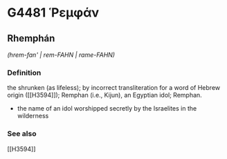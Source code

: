 # G4481 Ῥεμφάν

## Rhemphán

_(hrem-fan' | rem-FAHN | rame-FAHN)_

### Definition

the shrunken (as lifeless); by incorrect transliteration for a word of Hebrew origin ([[H3594]]); Remphan (i.e., Kijun), an Egyptian idol; Remphan.

- the name of an idol worshipped secretly by the Israelites in the wilderness

### See also

[[H3594]]

